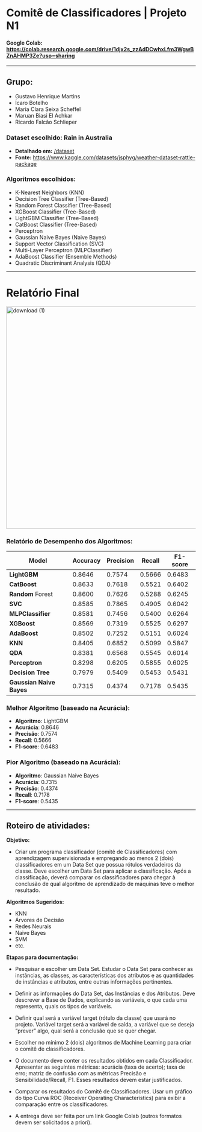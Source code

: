 # Comitê de Classificadores | Projeto N1

#### Google Colab: https://colab.research.google.com/drive/1djx2s_zzAdDCwhxLfm3WgwBZnAHMP3Ze?usp=sharing

---
## Grupo:
- Gustavo Henrique Martins
- Ícaro Botelho
- Maria Clara Seixa Scheffel
- Maruan Biasi El Achkar
- Ricardo Falcão Schlieper

### Dataset escolhido: Rain in Australia
- **Detalhado em:** [/dataset](/dataset)
- **Fonte:** https://www.kaggle.com/datasets/jsphyg/weather-dataset-rattle-package

### Algoritmos escolhidos:
- K-Nearest Neighbors (KNN)
- Decision Tree Classifier (Tree-Based)
- Random Forest Classifier (Tree-Based)
- XGBoost Classifier (Tree-Based)
- LightGBM Classifier (Tree-Based)
- CatBoost Classifier (Tree-Based)
- Perceptron
- Gaussian Naive Bayes (Naive Bayes)
- Support Vector Classification (SVC)
- Multi-Layer Perceptron (MLPClassifier)
- AdaBoost Classifier (Ensemble Methods)
- Quadratic Discriminant Analysis (QDA)

--------------------
# Relatório Final

<img width="1189" height="590" alt="download (1)" src="https://github.com/user-attachments/assets/de8326ca-e07e-462c-aedd-6032e68793f2" />


### Relatório de Desempenho dos Algoritmos:
| Model                 | Accuracy | Precision | Recall | F1-score |
|------------------------|----------|-----------|--------|----------|
| **LightGBM**              | 0.8646   | 0.7574    | 0.5666 | 0.6483   |
| **CatBoost**              | 0.8633   | 0.7618    | 0.5521 | 0.6402   |
| **Random** Forest         | 0.8600   | 0.7626    | 0.5288 | 0.6245   |
| **SVC**                   | 0.8585   | 0.7865    | 0.4905 | 0.6042   |
| **MLPClassifier**         | 0.8581   | 0.7456    | 0.5400 | 0.6264   |
| **XGBoost**               | 0.8569   | 0.7319    | 0.5525 | 0.6297   |
| **AdaBoost**              | 0.8502   | 0.7252    | 0.5151 | 0.6024   |
| **KNN**                   | 0.8405   | 0.6852    | 0.5099 | 0.5847   |
| **QDA**                   | 0.8381   | 0.6568    | 0.5545 | 0.6014   |
| **Perceptron**            | 0.8298   | 0.6205    | 0.5855 | 0.6025   |
| **Decision Tree**        | 0.7979   | 0.5409    | 0.5453 | 0.5431   |
| **Gaussian Naive Bayes**  | 0.7315   | 0.4374    | 0.7178 | 0.5435   |



### Melhor Algoritmo (baseado na Acurácia):
- **Algoritmo**: LightGBM
- **Acurácia**: 0.8646
- **Precisão**: 0.7574
- **Recall**: 0.5666
- **F1-score**: 0.6483


### Pior Algoritmo (baseado na Acurácia):
- **Algoritmo**: Gaussian Naive Bayes
- **Acurácia**: 0.7315
- **Precisão**: 0.4374
- **Recall**: 0.7178
- **F1-score**: 0.5435


-----------------------------------
## Roteiro de atividades:
**Objetivo:**
- Criar um programa classificador (comitê de Classificadores) com aprendizagem supervisionada e
empregando ao menos 2 (dois) classificadores em um Data Set que possua rótulos verdadeiros da classe.
Deve escolher um Data Set para aplicar a classificação. Após a classificação, deverá comparar os
classificadores para chegar à conclusão de qual algoritmo de aprendizado de máquinas teve o melhor
resultado.

**Algoritmos Sugeridos:**
- KNN    
- Árvores de Decisão       
- Redes Neurais     
- Naive Bayes      
- SVM        
- etc.

**Etapas para documentação:**
- Pesquisar e escolher um Data Set. Estudar o Data Set para conhecer as instâncias, as classes, as
características dos atributos e as quantidades de instâncias e atributos, entre outras informações
pertinentes.

- Definir as informações do Data Set, das Instâncias e dos Atributos. Deve descrever a Base de Dados,
explicando as variáveis, o que cada uma representa, quais os tipos de variáveis.

- Definir qual será a variável target (rótulo da classe) que usará no projeto. Variável target será a
variável de saída, a variável que se deseja “prever” algo, qual será a conclusão que se quer chegar.

- Escolher no mínimo 2 (dois) algoritmos de Machine Learning para criar o comitê de classificadores.

- O documento deve conter os resultados obtidos em cada Classificador. Apresentar as seguintes
métricas: acurácia (taxa de acerto); taxa de erro; matriz de confusão com as métricas Precisão e
Sensibilidade/Recall, F1. Esses resultados devem estar justificados.

- Comparar os resultados do Comitê de Classificadores. Usar um gráfico do tipo Curva ROC
(Receiver Operating Characteristics) para exibir a comparação entre os classificadores.

- A entrega deve ser feita por um link Google Colab (outros formatos devem ser solicitados a priori).
